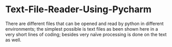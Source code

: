 # Text-File-Reader-Using-Pycharm
There are different files that can be opened and read by python in different environments; the simplest possible is text files as been shown here in a very short lines of coding; besides very naïve processing is done on the text as well.
